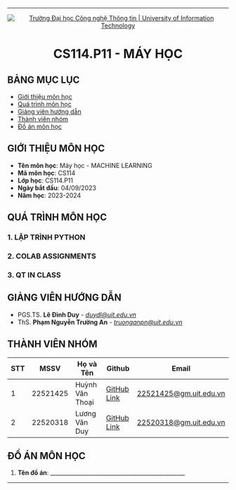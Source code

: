 
---

<p align="center">
  <a href="https://www.uit.edu.vn/" title="Trường Đại học Công nghệ Thông tin" style="border: 0;">
    <img src="https://i.imgur.com/WmMnSRt.png" alt="Trường Đại học Công nghệ Thông tin | University of Information Technology">
  </a>
</p>

<!-- Title -->
<h1 align="center"><b>CS114.P11 - MÁY HỌC</b></h1>

## BẢNG MỤC LỤC
* [Giới thiệu môn học](#gioi-thieu-mon-hoc)
* [Quá trình môn học](#qua-trinh-mon-hoc)
* [Giảng viên hướng dẫn](#giang-vien-huong-dan)
* [Thành viên nhóm](#thanh-vien-nhom)
* [Đồ án môn học](#do-an-mon-hoc)

## GIỚI THIỆU MÔN HỌC
<a name="gioi-thieu-mon-hoc"></a>

* **Tên môn học**: Máy học - MACHINE LEARNING
* **Mã môn học**: CS114
* **Lớp học**: CS114.P11
* **Ngày bắt đầu**: 04/09/2023
* **Năm học**: 2023-2024

## QUÁ TRÌNH MÔN HỌC
<a name="qua-trinh-mon-hoc"></a>

### 1. LẬP TRÌNH PYTHON

### 2. COLAB ASSIGNMENTS

### 3. QT IN CLASS

## GIẢNG VIÊN HƯỚNG DẪN
<a name="giang-vien-huong-dan"></a>

* PGS.TS. **Lê Đình Duy** - *duydl@uit.edu.vn*
* ThS. **Phạm Nguyễn Trường An** - *truonganpn@uit.edu.vn*

## THÀNH VIÊN NHÓM
<a name="thanh-vien-nhom"></a>

| STT | MSSV     | Họ và Tên         | Github          | Email                   |
|-----|----------|-------------------|-----------------|-------------------------|
| 1   | 22521425 | Huỳnh Văn Thoại   | [GitHub Link](#) | 22521425@gm.uit.edu.vn  |
| 2   | 22520318 | Lương Văn Duy     | [GitHub Link](#) | 22520318@gm.uit.edu.vn  |

## ĐỒ ÁN MÔN HỌC
<a name="do-an-mon-hoc"></a>

1. **Tên đồ án**: ________________________________________________

---
